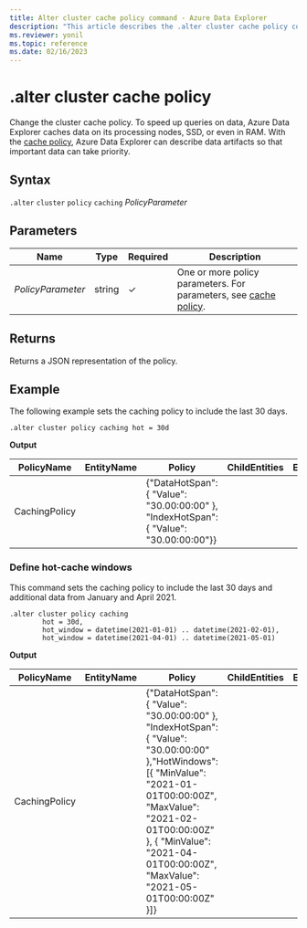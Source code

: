 ```yaml
---
title: Alter cluster cache policy command - Azure Data Explorer
description: "This article describes the .alter cluster cache policy command in Azure Data Explorer."
ms.reviewer: yonil
ms.topic: reference
ms.date: 02/16/2023
---
```

# .alter cluster cache policy

Change the cluster cache policy. To speed up queries on data, Azure Data Explorer caches data on its processing nodes, SSD, or even in RAM. With the [cache policy](cachepolicy.md), Azure Data Explorer can describe data artifacts so that important data can take priority.  

## Syntax

`.alter` `cluster` `policy` `caching` *PolicyParameter*  

## Parameters

| Name | Type | Required | Description |
|--|--|--|--|
| *PolicyParameter* | string | &check; | One or more policy parameters. For parameters, see [cache policy](cachepolicy.md).|

## Returns

Returns a JSON representation of the policy.

## Example

The following example sets the caching policy to include the last 30 days.

```kusto
.alter cluster policy caching hot = 30d
```

**Output**

|PolicyName|EntityName|Policy|ChildEntities|EntityType|
|---|---|---|---|---|
|CachingPolicy| |{"DataHotSpan": { "Value": "30.00:00:00" }, "IndexHotSpan": { "Value": "30.00:00:00"}}| |

### Define hot-cache windows

This command sets the caching policy to include the last 30 days and additional data from January and April 2021.

```kusto
.alter cluster policy caching 
        hot = 30d,
        hot_window = datetime(2021-01-01) .. datetime(2021-02-01),
        hot_window = datetime(2021-04-01) .. datetime(2021-05-01)
```

**Output**

|PolicyName|EntityName|Policy|ChildEntities|EntityType|
|---|---|---|---|---|
|CachingPolicy| |{"DataHotSpan": { "Value": "30.00:00:00" }, "IndexHotSpan": {    "Value": "30.00:00:00" },"HotWindows": [{ "MinValue": "2021-01-01T00:00:00Z", "MaxValue": "2021-02-01T00:00:00Z" }, { "MinValue": "2021-04-01T00:00:00Z", "MaxValue": "2021-05-01T00:00:00Z" }]}| |
